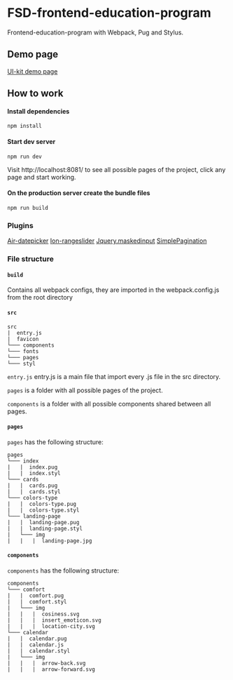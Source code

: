 # FSD-frontend-education-program
Frontend-education-program with Webpack, Pug and Stylus.

## Demo page

[UI-kit demo page](https://sprashivaite.github.io/UI-kit/index.html)

## How to work
#### Install dependencies
```commandline
npm install
```

#### Start dev server
```commandline
npm run dev
```

Visit http://localhost:8081/ to see all possible pages of the project, click any page and start working.

#### On the production server create the bundle files
```commandline
npm run build
```

### Plugins
[Air-datepicker](https://github.com/t1m0n/air-datepicker)
[Ion-rangeslider](http://ionden.com/a/plugins/ion.rangeSlider/)
[Jquery.maskedinput](https://github.com/digitalBush/jquery.maskedinput)
[SimplePagination](https://github.com/flaviusmatis/simplePagination.js)

### File structure
 
#### `build`
 
Contains all webpack configs, they are imported in the webpack.config.js from the root directory

#### `src`
```
src
|  entry.js
|  favicon
└─── components
└─── fonts
└─── pages
└─── styl
```

`entry.js` entry.js is a main file that import every .js file in the src directory.

`pages`  is a folder with all possible pages of the project.

`components` is a folder with all possible components shared between all pages.

#### `pages`
`pages` has the following structure:

```
pages
└─── index
|   |  index.pug
|   |  index.styl
└─── cards
|   |  cards.pug
|   |  cards.styl
└─── colors-type
|   |  colors-type.pug
|   |  colors-type.styl
└─── landing-page
|   |  landing-page.pug
|   |  landing-page.styl
|   └─── img
|   |   |  landing-page.jpg
```


#### `components`
`components` has the following structure:
```
components
└─── comfort
|   |  comfort.pug
|   |  comfort.styl
|   └─── img
|   |   |  cosiness.svg
|   |   |  insert_emoticon.svg
|   |   |  location-city.svg
└─── calendar
|   |  calendar.pug
|   |  calendar.js
|   |  calendar.styl
|   └─── img
|   |   |  arrow-back.svg
|   |   |  arrow-forward.svg
```


